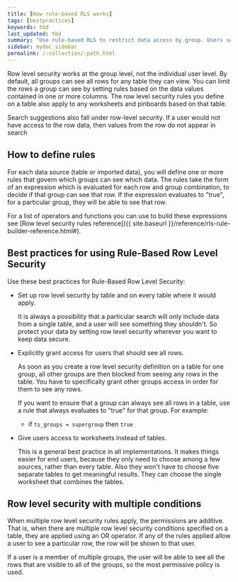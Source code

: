```yaml
---
title: [How rule-based RLS works]
tags: [bestpractices]
keywords: tbd
last_updated: tbd
summary: "Use rule-based RLS to restrict data access by group. Users see only those rows they are allowed to see."
sidebar: mydoc_sidebar
permalink: /:collection/:path.html
---
```

Row level security works at the group level, not the individual user level. By
default, all groups can see all rows for any table they can view. You can limit
the rows a group can see by setting rules based on the data values contained in
one or more columns. The row level security rules you define on a table also
apply to any worksheets and pinboards based on that table.

Search suggestions also fall under row-level security. If a user would not have
access to the row data, then values from the row do not appear in search


## How to define rules


For each data source (table or imported data), you will define one or more rules
that govern which groups can see which data. The rules take the form of an
expression which is evaluated for each row and group combination, to decide if
that group can see that row. If the expression evaluates to "true", for a
particular group, they will be able to see that row.

For a list of operators and functions you can use to build these expressions see
[Row level security rules reference]({{ site.baseurl
}}/reference/rls-rule-builder-reference.html#).

## Best practices for using Rule-Based Row Level Security

Use these best practices for Rule-Based Row Level Security:


-  Set up row level security by table and on every table where it would apply.

    It is always a possibility that a particular search will only include data
    from a single table, and a user will see something they shouldn't. So
    protect your data by setting row level security wherever you want to keep
    data secure.

- Explicitly grant access for users that should see all rows.

    As soon as you create a row level security definition on a table for one group, all other groups are then blocked from seeing any rows in the table. You have to specifically grant other groups access in order for them to see any rows.

    If you want to ensure that a group can always see all rows in a table, use a rule that always evaluates to "true" for that group. For example:

    -   if `ts_groups = supergroup` then `true`


- Give users access to worksheets instead of tables.

    This is a general best practice in all implementations. It makes things
    easier for end users, because they only need to choose among a few sources,
    rather than every table. Also they won't have to choose five separate tables
    to get meaningful results. They can choose the single worksheet that
    combines the tables.


## Row level security with multiple conditions

When multiple row level security rules apply, the permissions are additive. That is, when there are multiple row level security conditions specified on a table, they are applied using an OR operator. If any of the rules applied allow a user to see a particular row, the row will be shown to that user.

If a user is a member of multiple groups, the user will be able to see all the rows that are visible to all of the groups, so the most permissive policy is used.
